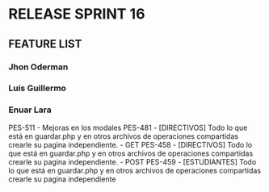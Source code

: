 # RELEASE SPRINT 16

## FEATURE LIST

### Jhon Oderman
### Luis Guillermo
### Enuar Lara
PES-511 - Mejoras en los modales
PES-481 - [DIRECTIVOS] Todo lo que está en guardar.php y en otros archivos de operaciones compartidas crearle su pagina independiente. - GET
PES-458 - [DIRECTIVOS] Todo lo que está en guardar.php y en otros archivos de operaciones compartidas crearle su pagina independiente. - POST
PES-459 - [ESTUDIANTES] Todo lo que está en guardar.php y en otros archivos de operaciones compartidas crearle su pagina independiente